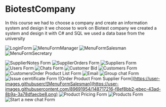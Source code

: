 # BiotestCompany
In this course we had to choose a company and create an information system and design it
we choose to work on Biotest company 
we created a system and design it with C# and SQL
we used a data base from the university

![LoginForm](https://user-images.githubusercontent.com/89691954/148717229-4e489706-7691-455e-a984-5afaa4596600.png)
![MenuFormManager](https://user-images.githubusercontent.com/89691954/148717232-f616c8dd-6b96-4ef3-b298-f94b84683399.png)
![MenuFormSalesman](https://user-images.githubusercontent.com/89691954/148717233-fe721e50-ca71-4641-9ff9-cd9dcf78eb27.png)
![MenuFormSecretary](https://user-images.githubusercontent.com/89691954/148717235-89cac57e-8414-48ae-8f61-8819f6bd34c5.png)

![SupplierNotes Form](https://user-images.githubusercontent.com/89691954/148717047-5ad02719-969e-4359-a1dc-b0cad4fced6c.jpeg)
![SupplierOrders Form](https://user-images.githubusercontent.com/89691954/148717055-d33caab3-2076-4852-84d9-d9b29952a9b1.jpeg)
![Suppliers Form](https://user-images.githubusercontent.com/89691954/148717059-1b803a5d-c544-4ec8-80f5-f4a6cc1aa36b.jpeg)
![Users Form](https://user-images.githubusercontent.com/89691954/148717064-128ebaee-4940-4e07-8827-6df186b066dd.jpeg)
![Chats Form](https://user-images.githubusercontent.com/89691954/148717066-de21dc49-562b-4da8-8931-35495502c297.jpeg)
![Customer Bid](https://user-images.githubusercontent.com/89691954/148717069-69f5bcaf-af96-4757-9b83-36927174a0e0.jpeg)
![Customers Form](https://user-images.githubusercontent.com/89691954/148717071-6a045789-46ec-435c-8b57-0d1e53201e0e.jpeg)
![CustomersOrder Product List Form](https://user-images.githubusercontent.com/89691954/148717074-b95a2c31-20a5-4faa-9b4c-03da0f122059.jpeg)
![Email](https://user-images.githubusercontent.com/89691954/148717076-bafc5144-4bab-411e-82ae-f008d3399201.jpeg)
![Group chat Form](https://user-images.githubusercontent.com/89691954/148717077-892768e5-8237-4315-bd3a-fac26adf7cb0.jpeg)
![Issue cerntificate Form](https://user-images.githubusercontent.com/89691954/148717078-a044e175-385a-405f-bba9-9c65716494f7.jpeg)
![Order Product From Supplier Form](https://user-images.githubuserc![MenuFormSalesman](https://user-images.githubusercontent.com/89691954/148717216-f8ef8bb2-ebec-43ad-8b9a-3a78dfaecbe8.png)
![Product Pricing Form](https://user-images.githubusercontent.com/89691954/148717081-30862f1c-df7e-4bc2-9837-48ac8688fcdb.jpeg)
![Products Form](https://user-images.githubusercontent.com/89691954/148717082-ef843456-6f22-4000-bfda-c573b0a54523.jpeg)
![Start a new chat Form](https://user-images.githubusercontent.com/89691954/148717083-2f9e4b61-3fff-4019-8977-9e5ab9339896.jpeg)

